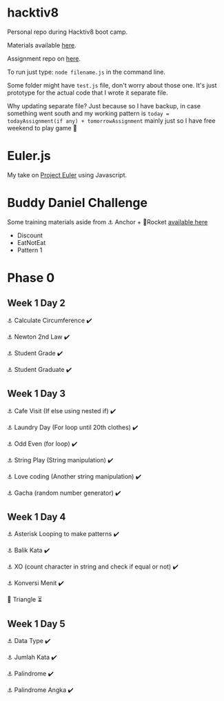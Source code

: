 # hacktiv8
Personal repo during Hacktiv8 boot camp.

Materials available [here](http://newprep.hacktiv8.s3-website-ap-southeast-1.amazonaws.com/).

Assignment repo on [here](https://github.com/rmt-05-eindhoven-fox).

To run just type: `node filename.js` in the command line.

Some folder might have `test.js` file, don't worry about those one. It's just prototype for the actual code that I wrote it separate file.

Why updating separate file? Just because so I have backup, in case something went south and my working pattern is `today = todayAssignment(if any) + tomorrowAssignment` mainly just so I have free weekend to play game 🤣
# Euler.js
My take on [Project Euler](https://projecteuler.net/) using Javascript.
# Buddy Daniel Challenge
Some training materials aside from ⚓ Anchor + 🚀Rocket [available here](https://github.com/ideaspaper/h8-student-challenges)

- Discount
- EatNotEat
- Pattern 1

# Phase 0
## Week 1 Day 2
⚓ Calculate Circumference ✔️

⚓ Newton 2nd Law ✔️

⚓ Student Grade ✔️

⚓ Student Graduate ✔️

## Week 1 Day 3
⚓ Cafe Visit (If else using nested if) ✔️

⚓ Laundry Day (For loop until 20th clothes) ✔️

⚓ Odd Even (for loop) ✔️

⚓ String Play (String manipulation) ✔️

⚓ Love coding (Another string manipulation) ✔️

⚓ Gacha (random number generator) ✔️

## Week 1 Day 4
⚓ Asterisk Looping to make patterns ✔️

⚓ Balik Kata ✔️

⚓ XO (count character in string and check if equal or not) ✔️
 
⚓ Konversi Menit ✔️

🚀 Triangle ⏳

## Week 1 Day 5

⚓ Data Type ✔️

⚓ Jumlah Kata ✔️

⚓ Palindrome ✔️

⚓ Palindrome Angka ✔️